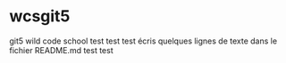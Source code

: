 # wcsgit5
git5 wild code school
test test test écris quelques lignes de texte dans le fichier README.md test test
